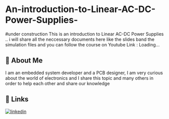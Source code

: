 
# An-introduction-to-Linear-AC-DC-Power-Supplies- 

#under construction 
This is an introduction to Linear AC-DC Power Supplies .. i will share all the neccessary documents here like the slides band the simulation files and you can follow the course on Youtube 
Link : Loading...


## 🚀 About Me
I am an embedded system developer and a PCB designer, I am very curious about the world of electronics and I share this topic and many others in order to help each other and share our knowledge
## 🔗 Links
[![linkedin](https://img.shields.io/badge/linkedin-0A66C2?style=for-the-badge&logo=linkedin&logoColor=white)](https://www.linkedin.com/in/yasser-jamli-718582206/)


